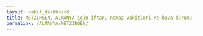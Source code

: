 ```yaml
---
layout: vakit_dashboard
title: METZINGEN, ALMANYA için iftar, namaz vakitleri ve hava durumu - ilçe/eyalet seç
permalink: /ALMANYA/METZINGEN/
---
```


<script type="text/javascript">
  var GLOBAL_COUNTRY = 'ALMANYA';
  var GLOBAL_CITY = 'METZINGEN';
  var GLOBAL_STATE = '';
  var lat = 72;
  var lon = 21;
</script>
